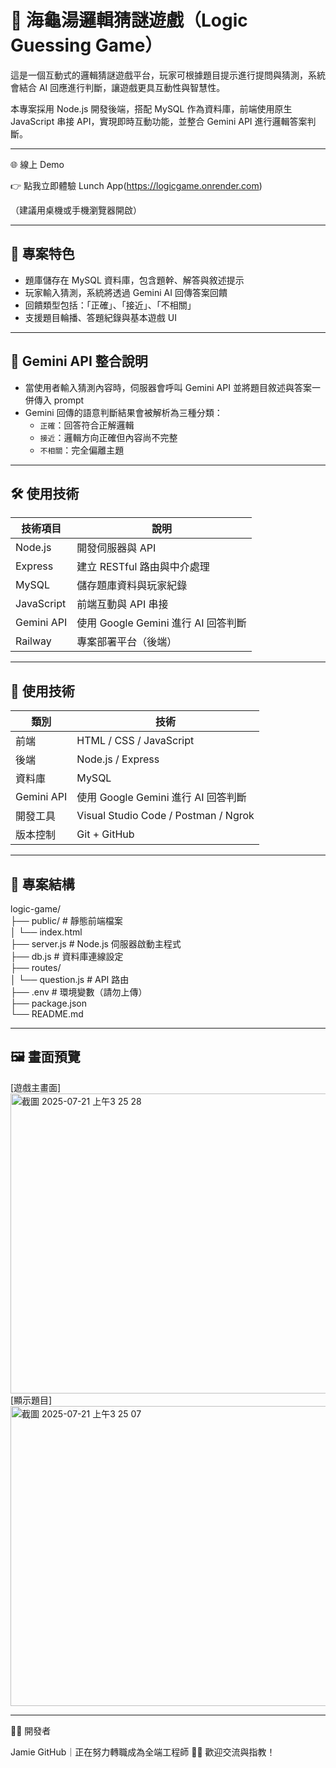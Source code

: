 # 🐢 海龜湯邏輯猜謎遊戲（Logic Guessing Game）

這是一個互動式的邏輯猜謎遊戲平台，玩家可根據題目提示進行提問與猜測，系統會結合 AI 回應進行判斷，讓遊戲更具互動性與智慧性。

本專案採用 Node.js 開發後端，搭配 MySQL 作為資料庫，前端使用原生 JavaScript 串接 API，實現即時互動功能，並整合 Gemini API 進行邏輯答案判斷。

---

🌐 線上 Demo

👉 點我立即體驗 Lunch App(https://logicgame.onrender.com)

（建議用桌機或手機瀏覽器開啟）

---

## 🚀 專案特色

- 題庫儲存在 MySQL 資料庫，包含題幹、解答與敘述提示
- 玩家輸入猜測，系統將透過 Gemini AI 回傳答案回饋
- 回饋類型包括：「正確」、「接近」、「不相關」
- 支援題目輪播、答題紀錄與基本遊戲 UI
  
---

## 🤖 Gemini API 整合說明

- 當使用者輸入猜測內容時，伺服器會呼叫 Gemini API 並將題目敘述與答案一併傳入 prompt
- Gemini 回傳的語意判斷結果會被解析為三種分類：
  - `正確`：回答符合正解邏輯
  - `接近`：邏輯方向正確但內容尚不完整
  - `不相關`：完全偏離主題

---

## 🛠️ 使用技術

| 技術項目 | 說明 |
|----------|------|
| Node.js | 開發伺服器與 API |
| Express | 建立 RESTful 路由與中介處理 |
| MySQL | 儲存題庫資料與玩家紀錄 |
| JavaScript | 前端互動與 API 串接 |
| Gemini API | 使用 Google Gemini 進行 AI 回答判斷 |
| Railway | 專案部署平台（後端） |
---

## 🧰 使用技術

| 類別 | 技術 |
|------|------|
| 前端 | HTML / CSS / JavaScript |
| 後端 | Node.js / Express |
| 資料庫 | MySQL |
| Gemini API | 使用 Google Gemini 進行 AI 回答判斷 |
| 開發工具 | Visual Studio Code / Postman / Ngrok |
| 版本控制 | Git + GitHub |

---

## 📂 專案結構

logic-game/<br/>
├── public/ # 靜態前端檔案<br/>
│ └── index.html<br/>
├── server.js # Node.js 伺服器啟動主程式<br/>
├── db.js # 資料庫連線設定<br/>
├── routes/<br/>
│ └── question.js # API 路由<br/>
├── .env # 環境變數（請勿上傳）<br/>
├── package.json<br/>
└── README.md<br/>


---


## 🖼️ 畫面預覽


[遊戲主畫面]<br/>
<img width="600" height="480" alt="截圖 2025-07-21 上午3 25 28" src="https://github.com/user-attachments/assets/607e17ae-0c49-4657-8bf3-99cb4cb30a7f" />
<br/>
[顯示題目]<br/>
<img width="600" height="480" alt="截圖 2025-07-21 上午3 25 07" src="https://github.com/user-attachments/assets/fbe8d9c4-2a71-4a42-a01a-8d459f0ac084" />
<br/>

---

🙋‍♀️ 開發者

Jamie
GitHub｜正在努力轉職成為全端工程師 🧑‍💻
歡迎交流與指教！
